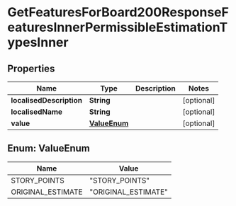 

# GetFeaturesForBoard200ResponseFeaturesInnerPermissibleEstimationTypesInner


## Properties

| Name | Type | Description | Notes |
|------------ | ------------- | ------------- | -------------|
|**localisedDescription** | **String** |  |  [optional] |
|**localisedName** | **String** |  |  [optional] |
|**value** | [**ValueEnum**](#ValueEnum) |  |  [optional] |



## Enum: ValueEnum

| Name | Value |
|---- | -----|
| STORY_POINTS | &quot;STORY_POINTS&quot; |
| ORIGINAL_ESTIMATE | &quot;ORIGINAL_ESTIMATE&quot; |



